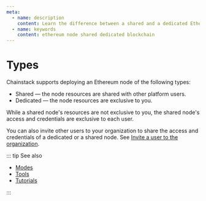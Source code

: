 ```yaml
---
meta:
  - name: description
    content: Learn the difference between a shared and a dedicated Ethereum node deployed with the Chainstack managed blockchain services.
  - name: keywords
    content: ethereum node shared dedicated blockchain
---
```


# Types

Chainstack supports deploying an Ethereum node of the following types:

* Shared — the node resources are shared with other platform users.
* Dedicated — the node resources are exclusive to you.

While a shared node's resources are not exclusive to you, the shared node's access and credentials are exclusive to each user.

You can also invite other users to your organization to share the access and credentials of a dedicated or a shared node. See [Invite a user to the organization](/platform/invite-a-user-to-the-organization).

::: tip See also

* [Modes](/operations/ethereum/modes)
* [Tools](/operations/ethereum/tools)
* [Tutorials](/tutorials/ethereum/)

:::
